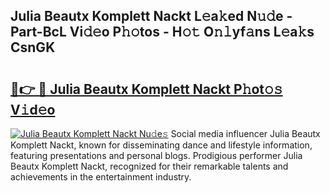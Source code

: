 ## Julia Beautx Komplett Nackt L𝚎a𝚔ed N𝚞𝚍e - Part-BcL Vi𝚍𝚎o P𝚑𝚘tos - H𝚘𝚝 O𝚗𝚕yf𝚊ns L𝚎a𝚔s CsnGK

# <h2><a href="http://kff7wzg.oniu.top/?m=Julia+Beautx+Komplett+Nackt">🔗👉 🔴 Julia Beautx Komplett Nackt P𝚑ot𝚘𝚜 V𝚒d𝚎o</a></h2>

[![Julia Beautx Komplett Nackt Nu𝚍e𝚜](https://i.imgur.com/0qMVB7G.gif)](http://kff7wzg.oniu.top/?m=Julia+Beautx+Komplett+Nackt)
Social media influencer Julia Beautx Komplett Nackt, known for disseminating dance and lifestyle information, featuring presentations and personal blogs. Prodigious performer Julia Beautx Komplett Nackt, recognized for their remarkable talents and achievements in the entertainment industry.  
